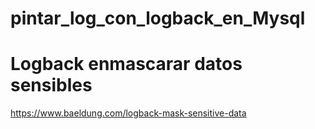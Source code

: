 
# pintar_log_con_logback_en_Mysql

# Logback enmascarar datos sensibles
https://www.baeldung.com/logback-mask-sensitive-data
